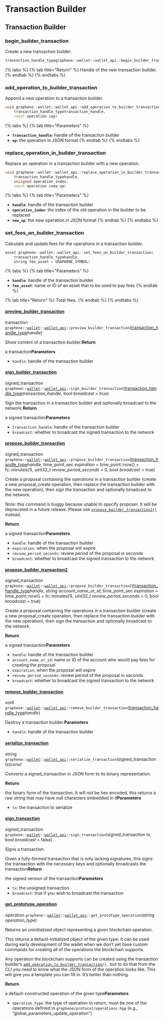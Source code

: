 # Transaction Builder

## Transaction Builder

### begin\_builder\_transaction

Create a new transaction builder.

```cpp
transaction_handle_typegraphene::wallet::wallet_api::begin_builder_transaction()
```

{% tabs %}
{% tab title="Return" %}
Handle of the new transaction builder.
{% endtab %}
{% endtabs %}

### add\_operation\_to\_builder\_transaction

Append a new operation to a transaction builder.

```cpp
void graphene::wallet::wallet_api::add_operation_to_builder_transaction(
    transaction_handle_typetransaction_handle, 
    const operation &op)
```

{% tabs %}
{% tab title="Parameters" %}
* **`transaction_handle`**: handle of the transaction builder
* **`op`**: the operation in JSON format
{% endtab %}
{% endtabs %}

### replace\_operation\_in\_builder\_transaction

Replace an operation in a transaction builder with a new operation.

```cpp
void graphene::wallet::wallet_api::replace_operation_in_builder_transaction(
    transaction_handle_typehandle, 
    unsigned operation_index, 
    const operation &new_op)
```

{% tabs %}
{% tab title="Parameters" %}
* **`handle`**: handle of the transaction builder
* **`operation_index`**: the index of the old operation in the builder to be replaced
* **`new_op`**: the new operation in JSON format
{% endtab %}
{% endtabs %}

### set\_fees\_on\_builder\_transaction

Calculate and update fees for the operations in a transaction builder.

```cpp
asset graphene::wallet::wallet_api::set_fees_on_builder_transaction(
    transaction_handle_typehandle, 
    string fee_asset = GRAPHENE_SYMBOL)
```

{% tabs %}
{% tab title="Parameters" %}
* **`handle`**: handle of the transaction builder
* **`fee_asset`**: name or ID of an asset that to be used to pay fees
{% endtab %}

{% tab title="Return" %}
Total fees.
{% endtab %}
{% endtabs %}

#### [preview\_builder\_transaction](https://dev.bitshares.works/en/master/api/wallet_api.html?highlight=set_voting_proxy#id104)

transaction `graphene::`[`wallet`](https://dev.bitshares.works/en/master/api/namespaces/wallet.html#_CPPv4N8graphene6walletE)`::`[`wallet_api`](https://dev.bitshares.works/en/master/api/namespaces/wallet.html#_CPPv4N8graphene6wallet10wallet_apiE)`::preview_builder_transaction`\([transaction\_handle\_type](https://dev.bitshares.works/en/master/api/namespaces/wallet.html#_CPPv4N8graphene6wallet23transaction_handle_typeE)_handle_\)  


Show content of a transaction builder.**Return**

a transaction**Parameters**

* `handle`: handle of the transaction builder

#### [sign\_builder\_transaction](https://dev.bitshares.works/en/master/api/wallet_api.html?highlight=set_voting_proxy#id105)

signed\_transaction `graphene::`[`wallet`](https://dev.bitshares.works/en/master/api/namespaces/wallet.html#_CPPv4N8graphene6walletE)`::`[`wallet_api`](https://dev.bitshares.works/en/master/api/namespaces/wallet.html#_CPPv4N8graphene6wallet10wallet_apiE)`::sign_builder_transaction`\([transaction\_handle\_type](https://dev.bitshares.works/en/master/api/namespaces/wallet.html#_CPPv4N8graphene6wallet23transaction_handle_typeE)_transaction\_handle_, bool _broadcast_ = true\)  


Sign the transaction in a transaction builder and optionally broadcast to the network.**Return**

a signed transaction**Parameters**

* `transaction_handle`: handle of the transaction builder
* `broadcast`: whether to broadcast the signed transaction to the network

#### [propose\_builder\_transaction](https://dev.bitshares.works/en/master/api/wallet_api.html?highlight=set_voting_proxy#id106)

signed\_transaction `graphene::`[`wallet`](https://dev.bitshares.works/en/master/api/namespaces/wallet.html#_CPPv4N8graphene6walletE)`::`[`wallet_api`](https://dev.bitshares.works/en/master/api/namespaces/wallet.html#_CPPv4N8graphene6wallet10wallet_apiE)`::propose_builder_transaction`\([transaction\_handle\_type](https://dev.bitshares.works/en/master/api/namespaces/wallet.html#_CPPv4N8graphene6wallet23transaction_handle_typeE)_handle_, time\_point\_sec _expiration_ = time\_point::now\(\) + fc::minutes\(1\), uint32\_t _review\_period\_seconds_ = 0, bool _broadcast_ = true\)  


Create a proposal containing the operations in a transaction builder \(create a new proposal\_create operation, then replace the transaction builder with the new operation\), then sign the transaction and optionally broadcast to the network.

Note: this command is buggy because unable to specify proposer. It will be deprecated in a future release. Please use [`propose_builder_transaction2()`](https://dev.bitshares.works/en/master/bts_guide/tutorials/propose-transaction.html#classgraphene_1_1wallet_1_1wallet__api_1ad33bc4056cefd13bca5d74f4cc0c017f) instead.

**Return**

a signed transaction**Parameters**

* `handle`: handle of the transaction builder
* `expiration`: when the proposal will expire
* `review_period_seconds`: review period of the proposal in seconds
* `broadcast`: whether to broadcast the signed transaction to the network

#### [propose\_builder\_transaction2](https://dev.bitshares.works/en/master/api/wallet_api.html?highlight=set_voting_proxy#id107)

signed\_transaction `graphene::`[`wallet`](https://dev.bitshares.works/en/master/api/namespaces/wallet.html#_CPPv4N8graphene6walletE)`::`[`wallet_api`](https://dev.bitshares.works/en/master/api/namespaces/wallet.html#_CPPv4N8graphene6wallet10wallet_apiE)`::propose_builder_transaction2`\([transaction\_handle\_type](https://dev.bitshares.works/en/master/api/namespaces/wallet.html#_CPPv4N8graphene6wallet23transaction_handle_typeE)_handle_, string _account\_name\_or\_id_, time\_point\_sec _expiration_ = time\_point::now\(\) + fc::minutes\(1\), uint32\_t _review\_period\_seconds_ = 0, bool _broadcast_ = true\)  


Create a proposal containing the operations in a transaction builder \(create a new proposal\_create operation, then replace the transaction builder with the new operation\), then sign the transaction and optionally broadcast to the network.

**Return**

a signed transaction**Parameters**

* `handle`: handle of the transaction builder
* `account_name_or_id`: name or ID of the account who would pay fees for creating the proposal
* `expiration`: when the proposal will expire
* `review_period_seconds`: review period of the proposal in seconds
* `broadcast`: whether to broadcast the signed transaction to the network

#### [remove\_builder\_transaction](https://dev.bitshares.works/en/master/api/wallet_api.html?highlight=set_voting_proxy#id108)

void `graphene::`[`wallet`](https://dev.bitshares.works/en/master/api/namespaces/wallet.html#_CPPv4N8graphene6walletE)`::`[`wallet_api`](https://dev.bitshares.works/en/master/api/namespaces/wallet.html#_CPPv4N8graphene6wallet10wallet_apiE)`::remove_builder_transaction`\([transaction\_handle\_type](https://dev.bitshares.works/en/master/api/namespaces/wallet.html#_CPPv4N8graphene6wallet23transaction_handle_typeE)_handle_\)  


Destroy a transaction builder.**Parameters**

* `handle`: handle of the transaction builder

#### [serialize\_transaction](https://dev.bitshares.works/en/master/api/wallet_api.html?highlight=set_voting_proxy#id109)

string `graphene::`[`wallet`](https://dev.bitshares.works/en/master/api/namespaces/wallet.html#_CPPv4N8graphene6walletE)`::`[`wallet_api`](https://dev.bitshares.works/en/master/api/namespaces/wallet.html#_CPPv4N8graphene6wallet10wallet_apiE)`::serialize_transaction`\(signed\_transaction _tx_\)_const_  


Converts a signed\_transaction in JSON form to its binary representation.

**Return**

the binary form of the transaction. It will not be hex encoded, this returns a raw string that may have null characters embedded in it**Parameters**

* `tx`: the transaction to serialize

#### [sign\_transaction](https://dev.bitshares.works/en/master/api/wallet_api.html?highlight=set_voting_proxy#id110)

signed\_transaction `graphene::`[`wallet`](https://dev.bitshares.works/en/master/api/namespaces/wallet.html#_CPPv4N8graphene6walletE)`::`[`wallet_api`](https://dev.bitshares.works/en/master/api/namespaces/wallet.html#_CPPv4N8graphene6wallet10wallet_apiE)`::sign_transaction`\(signed\_transaction _tx_, bool _broadcast_ = false\)  


Signs a transaction.

Given a fully-formed transaction that is only lacking signatures, this signs the transaction with the necessary keys and optionally broadcasts the transaction**Return**

the signed version of the transaction**Parameters**

* `tx`: the unsigned transaction
* `broadcast`: true if you wish to broadcast the transaction

#### [get\_prototype\_operation](https://dev.bitshares.works/en/master/api/wallet_api.html?highlight=set_voting_proxy#id111)

operation `graphene::`[`wallet`](https://dev.bitshares.works/en/master/api/namespaces/wallet.html#_CPPv4N8graphene6walletE)`::`[`wallet_api`](https://dev.bitshares.works/en/master/api/namespaces/wallet.html#_CPPv4N8graphene6wallet10wallet_apiE)`::get_prototype_operation`\(string _operation\_type_\)  


Returns an uninitialized object representing a given blockchain operation.

This returns a default-initialized object of the given type; it can be used during early development of the wallet when we don’t yet have custom commands for creating all of the operations the blockchain supports.

Any operation the blockchain supports can be created using the transaction builder’s [`add_operation_to_builder_transaction()`](https://dev.bitshares.works/en/master/api/wallet_api.html?highlight=set_voting_proxy#classgraphene_1_1wallet_1_1wallet__api_1ab5cd568be3fd1c283e0ed2c1fd3c5469) , but to do that from the CLI you need to know what the JSON form of the operation looks like. This will give you a template you can fill in. It’s better than nothing.

**Return**

a default-constructed operation of the given type**Parameters**

* `operation_type`: the type of operation to return, must be one of the operations defined in `graphene/protocol/operations.hpp` \(e.g., “global\_parameters\_update\_operation”\)

